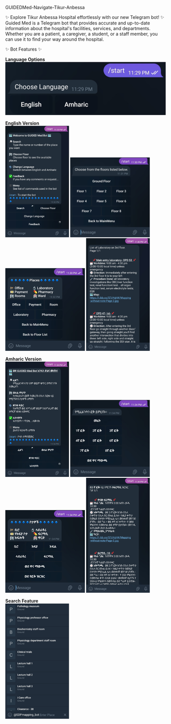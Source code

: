 GUIDEDMed-Navigate-Tikur-Anbessa

✨ Explore Tikur Anbessa Hospital effortlessly with our new Telegram bot! ✨ 
Guided Med is a Telegram bot that provides accurate and up-to-date information about the hospital's facilities, services, and departments. Whether you are a patient, a caregiver, a student, or a staff member, you can use it to find your way around the hospital.

✨ Bot Features ✨

<b>Language Options</b>
    <br>
    <img src="src/img/Screenshot_20231104_233008_Telegram.jpg" alt="Language options" width="600"/>


<b>English Version</b>
  <br>
  <img src="src/img/Screenshot_20231104_233107_Telegram.jpg" alt="Welcome Message" width="200"/>
  <img src="src/img/Screenshot_20231104_233211_Telegram.jpg" alt="Floors" width="250"/>
  <img src="src/img/Screenshot_20231104_233226_Telegram.jpg" alt="Places" width="250"/>
  <img src="src/img/Screenshot_20231104_233312_Telegram.jpg" alt="Results" width="200"/>


<b>Amharic Version</b>
  <br>
  <img src="src/img/Screenshot_20231104_233428_Telegram.jpg" alt="Welcome Amharic Message" width="200"/>
  <img src="src/img/Screenshot_20231104_233445_Telegram.jpg" alt="Floors in Amharic" width="250"/>
  <img src="src/img/Screenshot_20231104_233500_Telegram.jpg" alt="Places in Amharic" width="250"/>
  <img src="src/img/Screenshot_20231104_233522_Telegram.jpg" alt="Results in Amharic" width="200"/>


<b>Search Feature</b>
  <br>
  <img src="src/img/Screenshot_20231104_233131_Telegram.jpg" alt="Search Place" width="200"/>